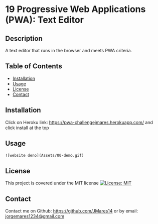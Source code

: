 # 19 Progressive Web Applications (PWA): Text Editor

## Description

A text editor that runs in the browser and meets PWA criteria.
## Table of Contents

- [Installation](#installation)
- [Usage](#usage)
- [License](#license)
- [Contact](#contact)
## Installation

Click on Heroku link: https://pwa-challengejmares.herokuapp.com/ and click install at the top

## Usage
    
    ![website deno](Assets/00-demo.gif)
    

## License

This project is covered under the MIT license
[![License: MIT](https://img.shields.io/badge/License-MIT-yellow.svg)](https://opensource.org/licenses/MIT)
## Contact

Contact me on Github: https://github.com/JMares14 or by email: jorgemares1234@gmail.com